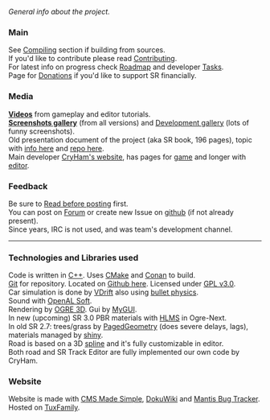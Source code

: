 *General info about the project.*

### Main

See [Compiling](compile.md) section if building from sources.  
If you'd like to contribute please read
[Contributing](https://github.com/stuntrally/stuntrally3/blob/main/docs/Contributing.md).  
For latest info on progress check [Roadmap](https://github.com/stuntrally/stuntrally3/blob/main/docs/Roadmap.md) and developer
[Tasks](https://stuntrally.tuxfamily.org/mantis/view_all_bug_page.php).  
Page for [Donations](https://cryham.tuxfamily.org/donate/) if you'd like
to support SR financially.

### Media

**[Videos](https://www.youtube.com/user/TheCrystalHammer)** from
gameplay and editor tutorials.  
**[Screenshots gallery](https://stuntrally.tuxfamily.org/gallery)**
(from all versions) and [Development
gallery](https://stuntrally.tuxfamily.org/gallery-dev) (lots of funny
screenshots).  
Old presentation document of the project (aka SR book, 196 pages), topic
with [info
here](https://forum.freegamedev.net/viewtopic.php?f=81&t=7411) and [repo
here](https://github.com/stuntrally/presentation).  
Main developer [CryHam's website](https://cryham.tuxfamily.org/), has
pages for [game](https://cryham.tuxfamily.org/portfolio/stuntrally/) and
longer with
[editor](https://cryham.tuxfamily.org/portfolio/2015-sr-track-editor/).  

### Feedback

Be sure to [Read before
posting](https://forum.freegamedev.net/viewtopic.php?f=78&t=3814)
first.  
You can post on
[Forum](https://forum.freegamedev.net/viewforum.php?f=77) or create new
Issue on [github](https://github.com/stuntrally/stuntrally/issues) (if
not already present).  
Since years, IRC is not used, and was team's development channel.  

------------------------------------------------------------------------

### Technologies and Libraries used

Code is written in [C++](https://en.wikipedia.org/wiki/C%2B%2B). Uses
[CMake](https://cmake.org/) and [Conan](https://conan.io/) to build.  
[Git](https://git-scm.com/) for repository. Located on [Github
here](https://github.com/stuntrally/). Licensed under [GPL
v3.0](https://www.gnu.org/licenses/gpl-3.0.en.html).  
Car simulation is done by [VDrift](https://vdrift.net/) also using
[bullet physics](https://bulletphysics.org/).  
Sound with [OpenAL Soft](https://openal-soft.org/).  
Rendering by [OGRE 3D](https://www.ogre3d.org/). Gui by
[MyGUI](https://github.com/MyGUI/mygui).  
In new (upcoming) SR 3.0 PBR materials with
[HLMS](https://ogrecave.github.io/ogre-next/api/latest/hlms.html) in
Ogre-Next.  
In old SR 2.7: trees/grass by
[PagedGeometry](https://code.google.com/p/ogre-paged/) (does severe
delays, lags), materials managed by
[shiny](https://forums.ogre3d.org/viewtopic.php?f=11&t=71117&start=50).  
Road is based on a 3D
[spline](https://en.wikipedia.org/wiki/Cubic_Hermite_spline#Catmull.E2.80.93Rom_spline)
and it's fully customizable in editor.  
Both road and SR Track Editor are fully implemented our own code by
CryHam.

### Website

Website is made with [CMS Made Simple](https://www.cmsmadesimple.org/),
[DokuWiki](https://www.dokuwiki.org/dokuwiki) and [Mantis Bug
Tracker](https://www.mantisbt.org/).  
Hosted on [TuxFamily](https://www.tuxfamily.org/en/about).
